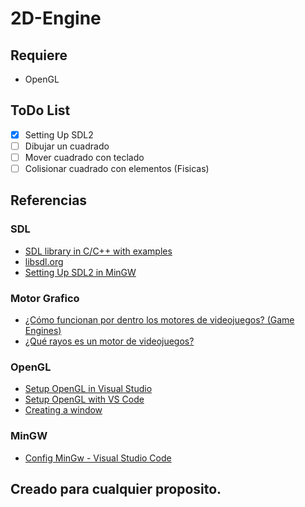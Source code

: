 # 2D-Engine

## Requiere

- OpenGL


## ToDo List

- [x] Setting Up SDL2
- [ ] Dibujar un cuadrado
- [ ] Mover cuadrado con teclado
- [ ] Colisionar cuadrado con elementos (Fisicas)

## Referencias

### SDL
- [SDL library in C/C++ with examples](https://www.geeksforgeeks.org/sdl-library-in-c-c-with-examples/)
- [libsdl.org](https://www.libsdl.org/)
- [Setting Up SDL2 in MinGW](https://lazyfoo.net/tutorials/SDL/01_hello_SDL/windows/mingw/index.php)

### Motor Grafico
- [¿Cómo funcionan por dentro los motores de videojuegos? (Game Engines)](https://www.youtube.com/watch?v=t1T0M2mLhzc)
- [¿Qué rayos es un motor de videojuegos?](https://www.youtube.com/watch?v=zNqoz1w84vY)

### OpenGL
- [Setup OpenGL in Visual Studio](https://www.youtube.com/watch?v=HzFatL3WT6g)
- [Setup OpenGL with VS Code](https://medium.com/@vivekjha92/setup-opengl-with-vs-code-82852c653c43)
- [Creating a window](https://learnopengl.com/Getting-started/Creating-a-window)

### MinGW

- [Config MinGw - Visual Studio Code](https://code.visualstudio.com/docs/cpp/config-mingw#_prerequisites)

## Creado para cualquier proposito.
